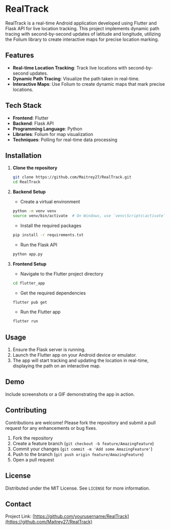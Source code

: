 # RealTrack

RealTrack is a real-time Android application developed using Flutter and Flask API for live location tracking. This project implements dynamic path tracing with second-by-second updates of latitude and longitude, utilizing the Folium library to create interactive maps for precise location marking.

## Features

- **Real-time Location Tracking**: Track live locations with second-by-second updates.
- **Dynamic Path Tracing**: Visualize the path taken in real-time.
- **Interactive Maps**: Use Folium to create dynamic maps that mark precise locations.

## Tech Stack

- **Frontend**: Flutter
- **Backend**: Flask API
- **Programming Language**: Python
- **Libraries**: Folium for map visualization
- **Techniques**: Polling for real-time data processing

## Installation

1. **Clone the repository**
    ```bash
    git clone https://github.com/Maitrey27/RealTrack.git
    cd RealTrack
    ```

2. **Backend Setup**
    - Create a virtual environment
    ```bash
    python -m venv venv
    source venv/bin/activate  # On Windows, use `venv\Scripts\activate`
    ```
    - Install the required packages
    ```bash
    pip install -r requirements.txt
    ```
    - Run the Flask API
    ```bash
    python app.py
    ```

3. **Frontend Setup**
    - Navigate to the Flutter project directory
    ```bash
    cd flutter_app
    ```
    - Get the required dependencies
    ```bash
    flutter pub get
    ```
    - Run the Flutter app
    ```bash
    flutter run
    ```

## Usage

1. Ensure the Flask server is running.
2. Launch the Flutter app on your Android device or emulator.
3. The app will start tracking and updating the location in real-time, displaying the path on an interactive map.

## Demo

Include screenshots or a GIF demonstrating the app in action.

## Contributing

Contributions are welcome! Please fork the repository and submit a pull request for any enhancements or bug fixes.

1. Fork the repository
2. Create a feature branch (`git checkout -b feature/AmazingFeature`)
3. Commit your changes (`git commit -m 'Add some AmazingFeature'`)
4. Push to the branch (`git push origin feature/AmazingFeature`)
5. Open a pull request

## License

Distributed under the MIT License. See `LICENSE` for more information.

## Contact

Project Link: [https://github.com/yourusername/RealTrack](https://github.com/Maitrey27/RealTrack)
